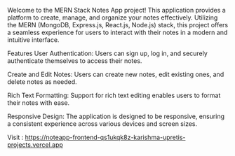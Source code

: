 Welcome to the MERN Stack Notes App project! This application provides a platform to create, manage, and organize your notes effectively. Utilizing the MERN (MongoDB, Express.js, React.js, Node.js) stack, this project offers a seamless experience for users to interact with their notes in a modern and intuitive interface.

Features
User Authentication: Users can sign up, log in, and securely authenticate themselves to access their notes.

Create and Edit Notes: Users can create new notes, edit existing ones, and delete notes as needed.

Rich Text Formatting: Support for rich text editing enables users to format their notes with ease.

Responsive Design: The application is designed to be responsive, ensuring a consistent experience across various devices and screen sizes.

Visit : https://noteapp-frontend-qs1ukqk8z-karishma-upretis-projects.vercel.app
